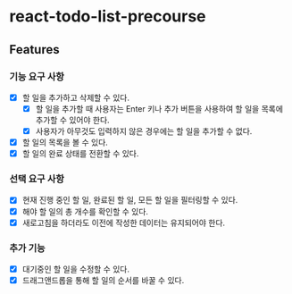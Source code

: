 # react-todo-list-precourse

## Features

### 기능 요구 사항
- [x] 할 일을 추가하고 삭제할 수 있다.
  - [x] 할 일을 추가할 때 사용자는 Enter 키나 추가 버튼을 사용하여 할 일을 목록에 추가할 수 있어야 한다.
  - [x] 사용자가 아무것도 입력하지 않은 경우에는 할 일을 추가할 수 없다.
- [x] 할 일의 목록을 볼 수 있다.
- [x] 할 일의 완료 상태를 전환할 수 있다.

### 선택 요구 사항
- [x] 현재 진행 중인 할 일, 완료된 할 일, 모든 할 일을 필터링할 수 있다.
- [x] 해야 할 일의 총 개수를 확인할 수 있다.
- [x] 새로고침을 하더라도 이전에 작성한 데이터는 유지되어야 한다.

### 추가 기능
- [x] 대기중인 할 일을 수정할 수 있다.
- [x] 드래그앤드롭을 통해 할 일의 순서를 바꿀 수 있다.
